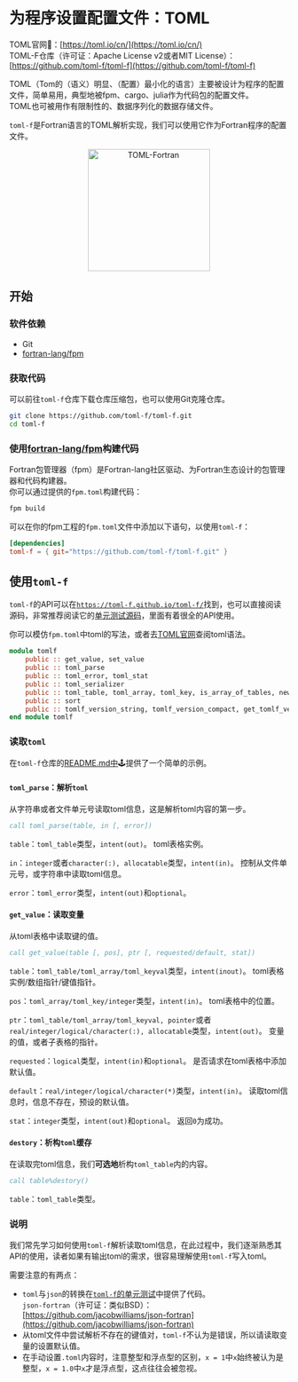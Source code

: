 # 为程序设置配置文件：TOML

TOML官网🎯：[https://toml.io/cn/](https://toml.io/cn/)<br>
TOML-F仓库（许可证：Apache License v2或者MIT License）：[https://github.com/toml-f/toml-f](https://github.com/toml-f/toml-f)

TOML（Tom的（语义）明显、（配置）最小化的语言）主要被设计为程序的配置文件，简单易用，典型地被fpm、cargo、julia作为代码包的配置文件。<br>
TOML也可被用作有限制性的、数据序列化的数据存储文件。

`toml-f`是Fortran语言的TOML解析实现，我们可以使用它作为Fortran程序的配置文件。

<div align="center">
<img src="https://github.com/toml-f/toml-f/raw/main/assets/toml-f.png" alt="TOML-Fortran" width="220">
</div>

## 开始

### 软件依赖

- Git
- [fortran-lang/fpm](https://github.com/fortran-lang/fpm)

### 获取代码

可以前往`toml-f`仓库下载仓库压缩包，也可以使用Git克隆仓库。

```sh
git clone https://github.com/toml-f/toml-f.git
cd toml-f
```

### 使用[fortran-lang/fpm](https://github.com/fortran-lang/fpm)构建代码

Fortran包管理器（fpm）是Fortran-lang社区驱动、为Fortran生态设计的包管理器和代码构建器。<br>
你可以通过提供的`fpm.toml`构建代码：

```sh
fpm build
```

可以在你的fpm工程的`fpm.toml`文件中添加以下语句，以使用`toml-f`：

```toml
[dependencies]
toml-f = { git="https://github.com/toml-f/toml-f.git" }
```

## 使用`toml-f`

`toml-f`的API可以在[`https://toml-f.github.io/toml-f/`](https://toml-f.github.io/toml-f/)找到，也可以直接阅读源码，非常推荐阅读它的[单元测试源码](https://github.com/toml-f/toml-f/tree/main/test/tftest)，里面有着很全的API使用。

你可以模仿`fpm.toml`中toml的写法，或者去[TOML官网](https://toml.io/cn/)查阅toml语法。

```fortran
module tomlf
    public :: get_value, set_value
    public :: toml_parse
    public :: toml_error, toml_stat
    public :: toml_serializer
    public :: toml_table, toml_array, toml_key, is_array_of_tables, new_table, add_table, add_array, len
    public :: sort
    public :: tomlf_version_string, tomlf_version_compact, get_tomlf_version
end module tomlf
```

### 读取`toml`

在`toml-f`仓库的[README.md中](https://github.com/toml-f/toml-f#usage)🕹提供了一个简单的示例。

#### `toml_parse`：解析`toml`

从字符串或者文件单元号读取toml信息，这是解析toml内容的第一步。

```fortran
call toml_parse(table, in [, error])
```

`table`：`toml_table`类型，`intent(out)`。
toml表格实例。

`in`：`integer`或者`character(:), allocatable`类型，`intent(in)`。
控制从文件单元号，或字符串中读取toml信息。

`error`：`toml_error`类型，`intent(out)`和`optional`。

#### `get_value`：读取变量

从toml表格中读取键的值。

```fortran
call get_value(table [, pos], ptr [, requested/default, stat])
```

`table`：`toml_table/toml_array/toml_keyval`类型，`intent(inout)`。
toml表格实例/数组指针/键值指针。

`pos`：`toml_array/toml_key/integer`类型，`intent(in)`。
toml表格中的位置。

`ptr`：`toml_table/toml_array/toml_keyval, pointer`或者`real/integer/logical/character(:), allocatable`类型，`intent(out)`。
变量的值，或者子表格的指针。

`requested`：`logical`类型，`intent(in)`和`optional`。
是否请求在toml表格中添加默认值。

`default`：`real/integer/logical/character(*)`类型，`intent(in)`。
读取toml信息时，信息不存在，预设的默认值。

`stat`：`integer`类型，`intent(out)`和`optional`。
返回`0`为成功。

#### `destory`：析构`toml`缓存

在读取完toml信息，我们**可选地**析构`toml_table`内的内容。

```fortran
call table%destory()
```

`table`：`toml_table`类型。

### 说明

我们常先学习如何使用`toml-f`解析读取toml信息，在此过程中，我们逐渐熟悉其API的使用，读者如果有输出toml的需求，很容易理解使用`toml-f`写入toml。

需要注意的有两点：

- `toml`与`json`的转换在[`toml-f`的单元测试](https://github.com/toml-f/toml-f/tree/main/test)中提供了代码。<br>
  `json-fortran`（许可证：类似BSD）：[https://github.com/jacobwilliams/json-fortran](https://github.com/jacobwilliams/json-fortran)
- 从toml文件中尝试解析不存在的键值对，`toml-f`不认为是错误，所以请读取变量的设置默认值。
- 在手动设置`.toml`内容时，注意整型和浮点型的区别，`x = 1`中`x`始终被认为是整型，`x = 1.0`中`x`才是浮点型，这点往往会被忽视。
